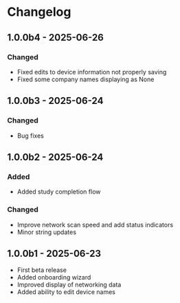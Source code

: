# Changelog

## 1.0.0b4 - 2025-06-26

### Changed

- Fixed edits to device information not properly saving
- Fixed some company names displaying as None

## 1.0.0b3 - 2025-06-24

### Changed

- Bug fixes

## 1.0.0b2 - 2025-06-24

### Added

- Added study completion flow

### Changed

- Improve network scan speed and add status indicators
- Minor string updates

## 1.0.0b1 - 2025-06-23

- First beta release
- Added onboarding wizard
- Improved display of networking data
- Added ability to edit device names
